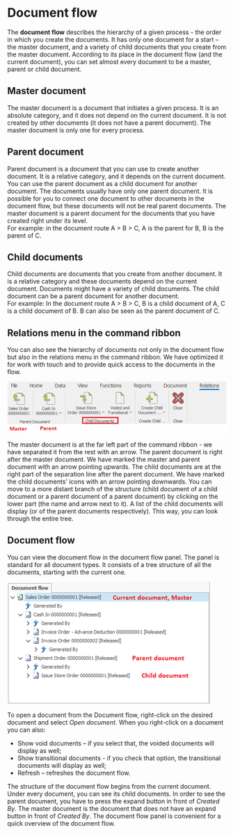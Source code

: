 # Document flow

The **document flow** describes the hierarchy of a given process - the order in which you create the documents. It has only one document for a start – the master document, and a variety of child documents that you create from the master document. According to its place in the document flow (and the current document), you can set almost every document to be a master, parent or child document.

## Master document 

The master document is a document that initiates a given process. It is an absolute category, and it does not depend on the current document. It is not created by other documents (it does not have a parent document). The master document is only one for every process.

## Parent document 

Parent document is a document that you can use to create another document. It is a relative category, and it depends on the current document. You can use the parent document as a child document for another document. The documents usually have only one parent document. It is possible for you to connect one document to other documents in the document flow, but these documents will not be real parent documents. The master document is a parent document for the documents that you have created right under its level. <br>
For example: in the document route A > B > C, A is the parent for B, B is the parent of C.

## Child documents 

Child documents are documents that you create from another document. It is a relative category and these documents depend on the current document. Documents might have a variety of child documents. The child document can be a parent document for another document. <br>
For example: In the document route A > B > C, B is a child document of A, C is a child document of B. B can also be seen as the parent document of C.

## Relations menu in the command ribbon 

You can also see the hierarchy of documents not only in the document flow but also in the relations menu in the command ribbon. We have optimized it for work with touch and to provide quick access to the documents in the flow.
  
![Relations menu](pictures/relations-menu.png )

The master document is at the far left part of the command ribbon - we have separated it from the rest with an arrow. The parent document is right after the master document. We have marked the master and parent document with an arrow pointing upwards. The child documents are at the right part of the separation line after the parent document. We have marked the child documents’ icons with an arrow pointing downwards. 
You can move to a more distant branch of the structure (child document of a child document or a parent document of a parent document) by clicking on the lower part (the name and arrow next to it). A list of the child documents will display (or of the parent documents respectively). This way, you can look through the entire tree.

## Document flow
You can view the document flow in the document flow panel. The panel is standard for all document types. It consists of a tree structure of all the documents, starting with the current one.

![Document flow](pictures/document-flow.png )
 
To open a document from the Document flow, right-click on the desired document and select *Open document*. When you right-click on a document you can also:

-	Show void documents – if you select that, the voided documents will display as well;
-	Show transitional documents - if you check that option, the transitional documents will display as well;
-	Refresh – refreshes the document flow.

The structure of the document flow begins from the current document. Under every document, you can see its child documents. In order to see the parent document, you have to press the expand button in front of *Created By*. The master document is the document that does not have an expand button in front of *Created By*. The document flow panel is convenient for a quick overview of the document flow.
